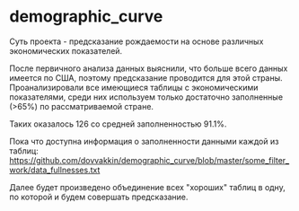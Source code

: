 # demographic_curve

Суть проекта - предсказание рождаемости на основе различных экономических показателей.

После первичного анализа данных выяснили, что больше всего данных имеется по США, поэтому предсказание проводится для этой страны.
Проанализировали все имеющиеся таблицы с экономическими показателями, среди них используем только достаточно заполненные (>65%) по рассматриваемой стране.

Таких оказалось 126 со средней заполненностью 91.1%.

Пока что доступна информация о заполненности данными каждой из таблиц: https://github.com/dovvakkin/demographic_curve/blob/master/some_filter_work/data_fullnesses.txt

Далее будет произведено объединение всех "хороших" таблиц в одну, по которой и будем совершать предсказание.
